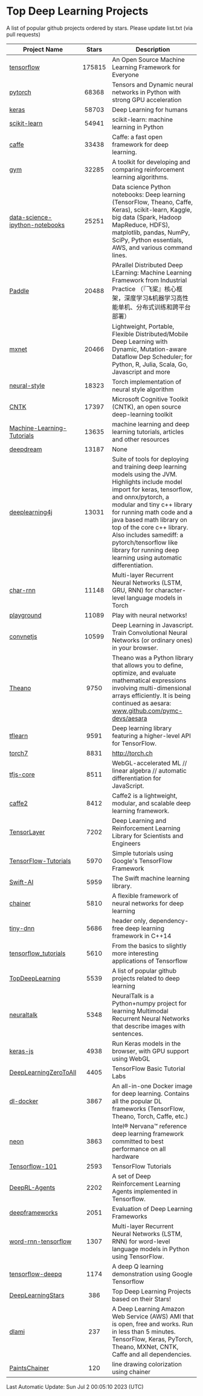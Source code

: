 # Top Deep Learning Projects
A list of popular github projects ordered by stars.
Please update list.txt (via pull requests)

|Project Name| Stars | Description |
| ---------- |:-----:| ----------- |
| [tensorflow](https://github.com/tensorflow/tensorflow) | 175815 | An Open Source Machine Learning Framework for Everyone |
| [pytorch](https://github.com/pytorch/pytorch) | 68368 | Tensors and Dynamic neural networks in Python with strong GPU acceleration |
| [keras](https://github.com/keras-team/keras) | 58703 | Deep Learning for humans |
| [scikit-learn](https://github.com/scikit-learn/scikit-learn) | 54941 | scikit-learn: machine learning in Python |
| [caffe](https://github.com/BVLC/caffe) | 33438 | Caffe: a fast open framework for deep learning. |
| [gym](https://github.com/openai/gym) | 32285 | A toolkit for developing and comparing reinforcement learning algorithms. |
| [data-science-ipython-notebooks](https://github.com/donnemartin/data-science-ipython-notebooks) | 25251 | Data science Python notebooks: Deep learning (TensorFlow, Theano, Caffe, Keras), scikit-learn, Kaggle, big data (Spark, Hadoop MapReduce, HDFS), matplotlib, pandas, NumPy, SciPy, Python essentials, AWS, and various command lines. |
| [Paddle](https://github.com/PaddlePaddle/Paddle) | 20488 | PArallel Distributed Deep LEarning: Machine Learning Framework from Industrial Practice （『飞桨』核心框架，深度学习&机器学习高性能单机、分布式训练和跨平台部署） |
| [mxnet](https://github.com/apache/mxnet) | 20466 | Lightweight, Portable, Flexible Distributed/Mobile Deep Learning with Dynamic, Mutation-aware Dataflow Dep Scheduler; for Python, R, Julia, Scala, Go, Javascript and more |
| [neural-style](https://github.com/jcjohnson/neural-style) | 18323 | Torch implementation of neural style algorithm |
| [CNTK](https://github.com/microsoft/CNTK) | 17397 | Microsoft Cognitive Toolkit (CNTK), an open source deep-learning toolkit |
| [Machine-Learning-Tutorials](https://github.com/ujjwalkarn/Machine-Learning-Tutorials) | 13635 | machine learning and deep learning tutorials, articles and other resources  |
| [deepdream](https://github.com/google/deepdream) | 13187 | None |
| [deeplearning4j](https://github.com/deeplearning4j/deeplearning4j) | 13031 | Suite of tools for deploying and training deep learning models using the JVM. Highlights include model import for keras, tensorflow, and onnx/pytorch, a modular and tiny c++ library for running math code and a java based math library on top of the core c++ library. Also includes samediff: a pytorch/tensorflow like library for running deep learning using automatic differentiation. |
| [char-rnn](https://github.com/karpathy/char-rnn) | 11148 | Multi-layer Recurrent Neural Networks (LSTM, GRU, RNN) for character-level language models in Torch |
| [playground](https://github.com/tensorflow/playground) | 11089 | Play with neural networks! |
| [convnetjs](https://github.com/karpathy/convnetjs) | 10599 | Deep Learning in Javascript. Train Convolutional Neural Networks (or ordinary ones) in your browser. |
| [Theano](https://github.com/Theano/Theano) | 9750 | Theano was a Python library that allows you to define, optimize, and evaluate mathematical expressions involving multi-dimensional arrays efficiently. It is being continued as aesara: www.github.com/pymc-devs/aesara |
| [tflearn](https://github.com/tflearn/tflearn) | 9591 | Deep learning library featuring a higher-level API for TensorFlow. |
| [torch7](https://github.com/torch/torch7) | 8831 | http://torch.ch |
| [tfjs-core](https://github.com/tensorflow/tfjs-core) | 8511 | WebGL-accelerated ML // linear algebra // automatic differentiation for JavaScript. |
| [caffe2](https://github.com/facebookarchive/caffe2) | 8412 | Caffe2 is a lightweight, modular, and scalable deep learning framework. |
| [TensorLayer](https://github.com/tensorlayer/TensorLayer) | 7202 | Deep Learning and Reinforcement Learning Library for Scientists and Engineers  |
| [TensorFlow-Tutorials](https://github.com/nlintz/TensorFlow-Tutorials) | 5970 | Simple tutorials using Google's TensorFlow Framework |
| [Swift-AI](https://github.com/Swift-AI/Swift-AI) | 5959 | The Swift machine learning library. |
| [chainer](https://github.com/chainer/chainer) | 5810 | A flexible framework of neural networks for deep learning |
| [tiny-dnn](https://github.com/tiny-dnn/tiny-dnn) | 5686 | header only, dependency-free deep learning framework in C++14 |
| [tensorflow_tutorials](https://github.com/pkmital/tensorflow_tutorials) | 5610 | From the basics to slightly more interesting applications of Tensorflow |
| [TopDeepLearning](https://github.com/aymericdamien/TopDeepLearning) | 5539 | A list of popular github projects related to deep learning |
| [neuraltalk](https://github.com/karpathy/neuraltalk) | 5348 | NeuralTalk is a Python+numpy project for learning Multimodal Recurrent Neural Networks that describe images with sentences. |
| [keras-js](https://github.com/transcranial/keras-js) | 4938 | Run Keras models in the browser, with GPU support using WebGL |
| [DeepLearningZeroToAll](https://github.com/hunkim/DeepLearningZeroToAll) | 4405 | TensorFlow Basic Tutorial Labs |
| [dl-docker](https://github.com/floydhub/dl-docker) | 3867 | An all-in-one Docker image for deep learning. Contains all the popular DL frameworks (TensorFlow, Theano, Torch, Caffe, etc.) |
| [neon](https://github.com/NervanaSystems/neon) | 3863 | Intel® Nervana™ reference deep learning framework committed to best performance on all hardware |
| [Tensorflow-101](https://github.com/sjchoi86/Tensorflow-101) | 2593 | TensorFlow Tutorials |
| [DeepRL-Agents](https://github.com/awjuliani/DeepRL-Agents) | 2202 | A set of Deep Reinforcement Learning Agents implemented in Tensorflow. |
| [deepframeworks](https://github.com/zer0n/deepframeworks) | 2051 | Evaluation of Deep Learning Frameworks |
| [word-rnn-tensorflow](https://github.com/hunkim/word-rnn-tensorflow) | 1307 | Multi-layer Recurrent Neural Networks (LSTM, RNN) for word-level language models in Python using TensorFlow. |
| [tensorflow-deepq](https://github.com/siemanko/tensorflow-deepq) | 1174 | A deep Q learning demonstration using Google Tensorflow |
| [DeepLearningStars](https://github.com/hunkim/DeepLearningStars) | 386 | Top Deep Learning Projects based on their Stars! |
| [dlami](https://github.com/ritchieng/dlami) | 237 | A Deep Learning Amazon Web Service (AWS) AMI that is open, free and works. Run in less than 5 minutes. TensorFlow, Keras, PyTorch, Theano, MXNet, CNTK, Caffe and all dependencies. |
| [PaintsChainer](https://github.com/taizan/PaintsChainer) | 120 | line drawing colorization using chainer |

Last Automatic Update: Sun Jul  2 00:05:10 2023 (UTC)
